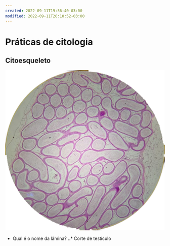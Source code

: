 ```yaml
---
created: 2022-09-11T19:56:40-03:00
modified: 2022-09-11T20:10:52-03:00
---
```


# Práticas de citologia

## Citoesqueleto 

![Image](./15f7a2b5637d1d0f3aace4001c6a9abd.png)

* Qual é o nome da lâmina?
..* Corte de testículo
